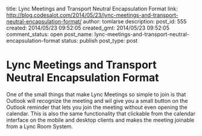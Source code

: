 title: Lync Meetings and Transport Neutral Encapsulation Format
link: http://blog.codesalot.com/2014/05/23/lync-meetings-and-transport-neutral-encapsulation-format/
author: tomlarse
description: 
post_id: 555
created: 2014/05/23 09:52:05
created_gmt: 2014/05/23 09:52:05
comment_status: open
post_name: lync-meetings-and-transport-neutral-encapsulation-format
status: publish
post_type: post

# Lync Meetings and Transport Neutral Encapsulation Format

One of the small things that make Lync Meetings so simple to join is that Outlook will recognize the meeting and wil give you a small button on the Outlook reminder that lets you join the meeting without even opening the calendar. This is also the same functionality that clickable from the calendar interface on the mobile and desktop clients and makes the meeting joinable from a Lync Room System.